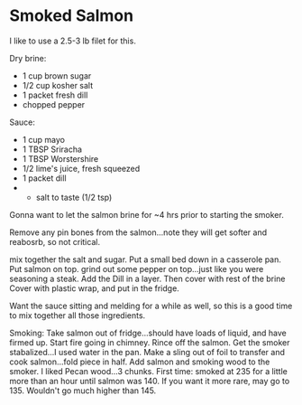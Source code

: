 # Smoked Salmon

I like to use a 2.5-3 lb filet for this.

Dry brine:
* 1 cup brown sugar
* 1/2 cup kosher salt
* 1 packet fresh dill
* chopped pepper

Sauce:
* 1 cup mayo
* 1 TBSP Sriracha
* 1 TBSP Worstershire
* 1/2 lime's juice, fresh squeezed
* 1 packet dill
* * salt to taste (1/2 tsp)

Gonna want to let the salmon brine for ~4 hrs prior to starting the smoker.

Remove any pin bones from the salmon...note they will get softer and reabosrb, so not critical.

mix together the salt and sugar.
Put a small bed down in a casserole pan.
Put salmon on top.
grind out some pepper on top...just like you were seasoning a steak.
Add the Dill in a layer.
Then cover with rest of the brine
Cover with plastic wrap, and put in the fridge.

Want the sauce sitting and melding for a while as well, so this is a good time to mix together all those ingredients.

Smoking:
Take salmon out of fridge...should have loads of liquid, and have firmed up.
Start fire going in chimney.
Rince off the salmon.
Get the smoker stabalized...I used water in the pan.
Make a sling out of foil to transfer and cook salmon...fold piece in half.
Add salmon and smoking wood to the smoker.
I liked Pecan wood...3 chunks.
First time:  smoked at 235 for a little more than an hour until salmon was 140.  If you want it more rare, may go to 135.  Wouldn't go much higher than 145.


